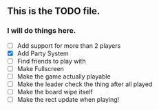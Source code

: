 ## This is the TODO file.
### I will do things here.
- [ ] Add support for more than 2 players
- [X] Add Party System
- [ ] Find friends to play with
- [ ] Make Fullscreen
- [ ] Make the game actually playable
- [ ] Make the leader check the thing after all played
- [ ] Make the board wipe itself
- [ ] Make the rect update when playing!